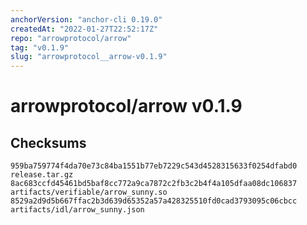 ```yaml
---
anchorVersion: "anchor-cli 0.19.0"
createdAt: "2022-01-27T22:52:17Z"
repo: "arrowprotocol/arrow"
tag: "v0.1.9"
slug: "arrowprotocol__arrow-v0.1.9"
---
```

# arrowprotocol/arrow v0.1.9
## Checksums
```
959ba759774f4da70e73c84ba1551b77eb7229c543d4528315633f0254dfabd0  release.tar.gz
8ac683ccfd45461bd5baf8cc772a9ca7872c2fb3c2b4f4a105dfaa08dc106837  artifacts/verifiable/arrow_sunny.so
8529a2d9d5b667ffac2b3d639d65352a57a428325510fd0cad3793095c06cbcc  artifacts/idl/arrow_sunny.json
```
